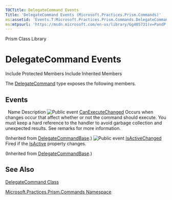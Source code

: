 ```yaml
---
TOCTitle: DelegateCommand Events
Title: 'DelegateCommand Events (Microsoft.Practices.Prism.Commands)'
ms:assetid: 'Events.T:Microsoft.Practices.Prism.Commands.DelegateCommand'
ms:mtpsurl: 'https://msdn.microsoft.com/en-us/library/Gg405731(v=PandP.50)'
---
```


Prism Class Library

DelegateCommand Events
======================

Include Protected Members
Include Inherited Members

The [DelegateCommand](https://msdn.microsoft.com/t:microsoft.practices.prism.commands.delegatecommand) type exposes the following members.

Events
------

<span id="eventTableToggle"></span>
 
Name
Description
![](https://msdn.microsoft.com/en-us/Gg405731.pubevent(en-us,PandP.50).gif "Public event")
[CanExecuteChanged](https://msdn.microsoft.com/e:microsoft.practices.prism.commands.delegatecommandbase.canexecutechanged)
Occurs when changes occur that affect whether or not the command should execute. You must keep a hard reference to the handler to avoid garbage collection and unexpected results. See remarks for more information.

(Inherited from [DelegateCommandBase](https://msdn.microsoft.com/t:microsoft.practices.prism.commands.delegatecommandbase).)
![](https://msdn.microsoft.com/en-us/Gg405731.pubevent(en-us,PandP.50).gif "Public event")
[IsActiveChanged](https://msdn.microsoft.com/e:microsoft.practices.prism.commands.delegatecommandbase.isactivechanged)
Fired if the [IsActive](https://msdn.microsoft.com/p:microsoft.practices.prism.commands.delegatecommandbase.isactive) property changes.

(Inherited from [DelegateCommandBase](https://msdn.microsoft.com/t:microsoft.practices.prism.commands.delegatecommandbase).)

See Also
--------

<span id="seeAlsoToggle"></span>
[DelegateCommand Class](https://msdn.microsoft.com/t:microsoft.practices.prism.commands.delegatecommand)

[Microsoft.Practices.Prism.Commands Namespace](https://msdn.microsoft.com/n:microsoft.practices.prism.commands)
